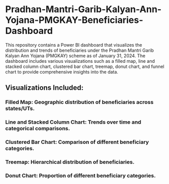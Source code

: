 # Pradhan-Mantri-Garib-Kalyan-Ann-Yojana-PMGKAY-Beneficiaries-Dashboard
This repository contains a Power BI dashboard that visualizes the distribution and trends of beneficiaries under the Pradhan Mantri Garib Kalyan Ann Yojana (PMGKAY) scheme as of January 31, 2024. The dashboard includes various visualizations such as a filled map, line and stacked column chart, clustered bar chart, treemap, donut chart, and funnel chart to provide comprehensive insights into the data.
## Visualizations Included:
### Filled Map: Geographic distribution of beneficiaries across states/UTs.
### Line and Stacked Column Chart: Trends over time and categorical comparisons.
### Clustered Bar Chart: Comparison of different beneficiary categories.
### Treemap: Hierarchical distribution of beneficiaries.
### Donut Chart: Proportion of different beneficiary categories.
